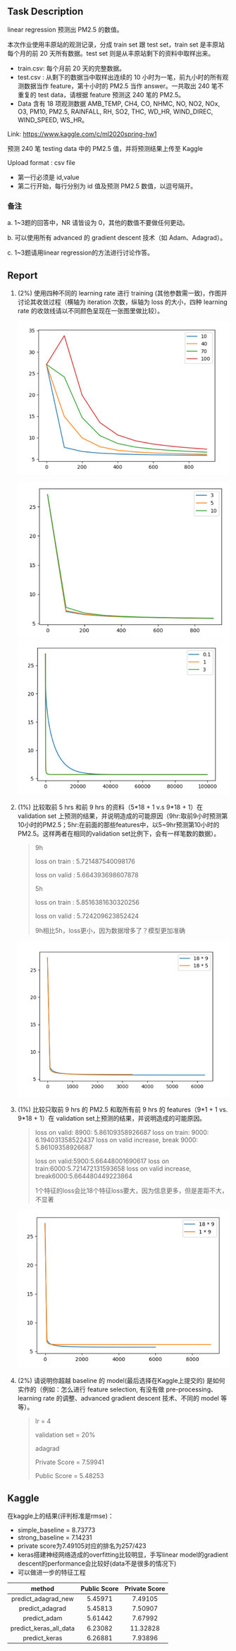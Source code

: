 ## Task Description

linear regression 预测出 PM2.5 的数值。

本次作业使用丰原站的观测记录，分成 train set 跟 test set，train set 是丰原站每个月的前 20 天所有数据。test set 则是从丰原站剩下的资料中取样出来。

- train.csv: 每个月前 20 天的完整数据。
- test.csv : 从剩下的数据当中取样出连续的 10 小时为一笔，前九小时的所有观测数据当作 feature，第十小时的 PM2.5 当作 answer。一共取出 240 笔不重复的 test data，请根据 feature 预测这 240 笔的 PM2.5。
- Data 含有 18 项观测数据 AMB_TEMP, CH4, CO, NHMC, NO, NO2, NOx, O3, PM10, PM2.5, RAINFALL, RH, SO2, THC, WD_HR, WIND_DIREC, WIND_SPEED, WS_HR。  

Link: https://www.kaggle.com/c/ml2020spring-hw1

预测 240 笔 testing data 中的 PM2.5 值，并将预测结果上传至 Kaggle

Upload format : csv file

- 第一行必须是 id,value
- 第二行开始，每行分别为 id 值及预测 PM2.5 数值，以逗号隔开。

### 备注

a. 1~3题的回答中，NR 请皆设为 0，其他的数值不要做任何更动。

b. 可以使用所有 advanced 的 gradient descent 技术（如 Adam、Adagrad）。

c. 1~3题请用linear regression的方法进行讨论作答。

##  Report

1. (2%) 使用四种不同的 learning rate 进行 training (其他参数需一致)，作图并讨论其收敛过程（横轴为 iteration 次数，纵轴为 loss 的大小，四种 learning rate 的收敛线请以不同颜色呈现在一张图里做比较）。

   ![image-20210111154206368](Report_1.assets/lr10-100.png)

   ![image-20210202173315480](Report_1.assets/image-20210202173315480.png)![image-20210204185127208](Report_1.assets/image-20210204185127208.png)

2. (1%) 比较取前 5 hrs 和前 9 hrs 的资料（5\*18 + 1 v.s 9*18 + 1）在 validation set 上预测的结果，并说明造成的可能原因（9hr:取前9小时预测第10小时的PM2.5；5hr:在前面的那些features中，以5~9hr预测第10小时的PM2.5。这样两者在相同的validation set比例下，会有一样笔数的数据）。

   > 9h
   >
   > loss on train : 5.721487540098176
   >
   > loss on valid : 5.664393698607878
   >
   > 5h
   >
   > loss on train : 5.8516381630320256
   >
   > loss on valid : 5.724209623852424
   >
   > 9h相比5h，loss更小，因为数据增多了？模型更加准确

   ![image-20210202220502747](Report_1.assets/image-20210202220502747.png)

3. (1%) 比较只取前 9 hrs 的 PM2.5 和取所有前 9 hrs 的 features（9\*1 + 1 vs. 9*18 + 1）在 validation set上预测的结果，并说明造成的可能原因。

   > loss on valid: 8900: 5.86109358926687
   > loss on train: 9000: 6.194031358522437
   > loss on valid increase, break 9000: 5.86109358926687
   >
   > loss on valid:5900:5.66448001690617
   > loss on train:6000:5.721472131593658
   > loss on valid increase, break6000:5.664480449223864
   >
   > 1个特征的loss会比18个特征loss要大，因为信息更多，但是差距不大，不显著

   ![image-20210204184214903](Report_1.assets/image-20210204184214903.png)

4. (2%) 请说明你超越 baseline 的 model(最后选择在Kaggle上提交的) 是如何实作的（例如：怎么进行 feature selection, 有没有做 pre-processing、learning rate 的调整、advanced gradient descent 技术、不同的 model 等等）。

   > lr = 4
   >
   > validation set = 20%
   >
   > adagrad
   >
   > Private Score = 7.59941
   >
   > Public Score = 5.48253

## Kaggle

在kaggle上的结果(评判标准是rmse)：

- simple_baseline = 8.73773
- strong_baseline = 7.14231
- private score为7.49105对应的排名为257/423
- keras搭建神经网络造成的overfitting比较明显，手写linear model的gradient descent的performance会比较好(data不是很多的情况下)
- 可以做进一步的特征工程

|         method         | Public Score | Private Score |
| :--------------------: | :----------: | :-----------: |
|  predict_adagrad_new   |   5.45971    |    7.49105    |
|    predict_adagrad     |   5.45813    |    7.50907    |
|      predict_adam      |   5.61442    |    7.67992    |
| predict_keras_all_data |   6.23082    |   11.32828    |
|     predict_keras      |   6.26881    |    7.93896    |